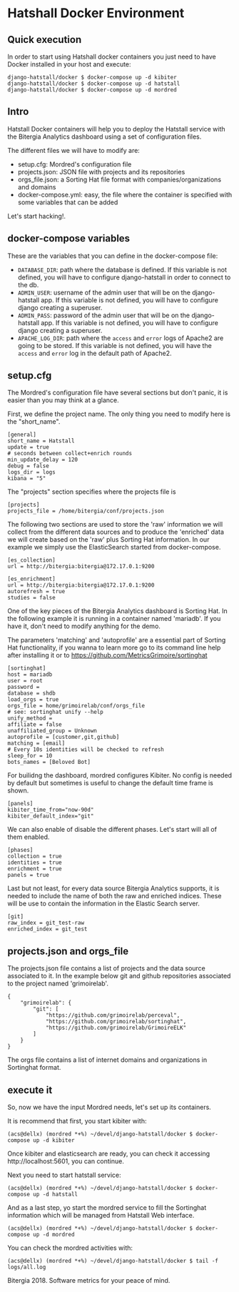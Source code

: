# Hatshall Docker Environment

## Quick execution

In order to start using Hatshall docker containers you just need to have Docker
installed in your host and execute:

```
django-hatstall/docker $ docker-compose up -d kibiter
django-hatstall/docker $ docker-compose up -d hatstall
django-hatstall/docker $ docker-compose up -d mordred
```

## Intro

Hatstall Docker containers will help you to deploy the Hatstall service with the
Bitergia Analytics dashboard using a set of configuration files.

The different files we will have to modify are:
- setup.cfg: Mordred's configuration file
- projects.json: JSON file with projects and its repositories
- orgs_file.json: a Sorting Hat file format with companies/organizations and domains
- docker-compose.yml: easy, the file where the container is specified with some variables that can be added

Let's start hacking!.


## docker-compose variables

These are the variables that you can define in the docker-compose file:

- `DATABASE_DIR`: path where the database is defined. If this variable is not defined, you will have to configure django-hatstall in order to connect to the db.
- `ADMIN_USER`: username of the admin user that will be on the django-hatstall app. If this variable is not defined, you will have to configure django creating a superuser.
- `ADMIN_PASS`: password of the admin user that will be on the django-hatstall app. If this variable is not defined, you will have to configure django creating a superuser.
- `APACHE_LOG_DIR`: path where the `access` and `error` logs of Apache2 are going to be stored. If this variable is not defined, you will have the `access` and `error` log in the default path of Apache2.


## setup.cfg

The Mordred's configuration file have several sections but don't panic, it is
easier than you may think at a glance.

First, we define the project name. The only thing you need to modify here is
the "short_name".
```
[general]
short_name = Hatstall
update = true
# seconds between collect+enrich rounds
min_update_delay = 120
debug = false
logs_dir = logs
kibana = "5"  
```

The "projects" section  specifies where the projects file is

```
[projects]
projects_file = /home/bitergia/conf/projects.json
```

The following two sections are used to store the 'raw' information we will
collect from the different data sources and to produce the 'enriched' data
we will create based on the 'raw' plus Sorting Hat information. In our example
we simply use the ElasticSearch started from docker-compose.

```
[es_collection]
url = http://bitergia:bitergia@172.17.0.1:9200

[es_enrichment]
url = http://bitergia:bitergia@172.17.0.1:9200
autorefresh = true
studies = false
```

One of the key pieces of the Bitergia Analytics dashboard is Sorting Hat. In
the following example it is running in a container named 'mariadb'. If you have
it, don't need to modify anything for the demo.

The parameters 'matching' and 'autoprofile' are a essential part of Sorting Hat
functionality, if you wanna to learn more go to its command line help after
installing it or to https://github.com/MetricsGrimoire/sortinghat

```
[sortinghat]
host = mariadb
user = root
password =
database = shdb
load_orgs = true
orgs_file = home/grimoirelab/conf/orgs_file
# see: sortinghat unify --help
unify_method =
affiliate = false
unaffiliated_group = Unknown
autoprofile = [customer,git,github]
matching = [email]
# Every 10s identities will be checked to refresh
sleep_for = 10
bots_names = [Beloved Bot]
```

For builidng the dashboard, mordred configures Kibiter. No config is needed
by default but sometimes is useful to change the default time frame is shown.

```
[panels]
kibiter_time_from="now-90d"
kibiter_default_index="git"
```

We can also enable of disable the different phases. Let's start will all of
them enabled.

```
[phases]
collection = true
identities = true
enrichment = true
panels = true
```

Last but not least, for every data source Bitergia Analytics supports, it is
needed to include the name of both the raw and enriched indices. These will
be use to contain the information in the Elastic Search server.

```
[git]
raw_index = git_test-raw
enriched_index = git_test
```

## projects.json and orgs_file

The projects.json file contains a list of projects and the data source associated
to it. In the example below git and github repositories associated to the project
named 'grimoirelab'.

```
{
    "grimoirelab": {
        "git": [
            "https://github.com/grimoirelab/perceval",
            "https://github.com/grimoirelab/sortinghat",
            "https://github.com/grimoirelab/GrimoireELK"
        ]
    }
}
```

The orgs file contains a list of internet domains and organizations in
Sortinghat format.

## execute it

So, now we have the input Mordred needs, let's set up its containers.

It is recommend that first, you start kibiter with:

```
(acs@dellx) (mordred *+%) ~/devel/django-hatstall/docker $ docker-compose up -d kibiter
```

Once kibiter and elasticsearch are ready, you can check it accessing http://localhost:5601,
you can continue.

Next you need to start hatstall service:

```
(acs@dellx) (mordred *+%) ~/devel/django-hatstall/docker $ docker-compose up -d hatstall
```

And as a last step, yo start the mordred service to fill the Sortinghat
information which will be managed from Hatstall Web interface.

```
(acs@dellx) (mordred *+%) ~/devel/django-hatstall/docker $ docker-compose up -d mordred
```

You can check the mordred activities with:

```
(acs@dellx) (mordred *+%) ~/devel/django-hatstall/docker $ tail -f logs/all.log
```


Bitergia 2018. Software metrics for your peace of mind.
